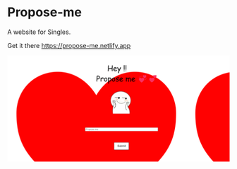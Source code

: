 # Propose-me
A website for Singles.

Get it there
https://propose-me.netlify.app

![Image_3](./image_2022-03-26_191331.png)
